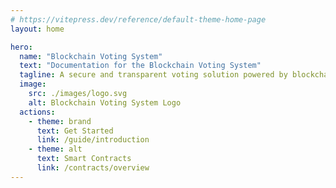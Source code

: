 ```yaml
--- 
# https://vitepress.dev/reference/default-theme-home-page
layout: home

hero:
  name: "Blockchain Voting System"
  text: "Documentation for the Blockchain Voting System"
  tagline: A secure and transparent voting solution powered by blockchain technology.
  image:
    src: ./images/logo.svg
    alt: Blockchain Voting System Logo
  actions:
    - theme: brand
      text: Get Started
      link: /guide/introduction
    - theme: alt
      text: Smart Contracts
      link: /contracts/overview
---
```


